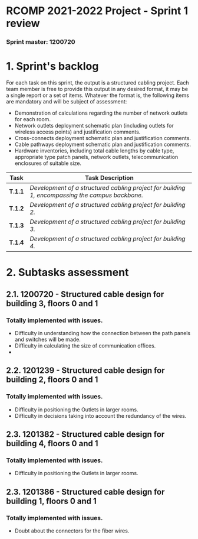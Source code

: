 RCOMP 2021-2022 Project - Sprint 1 review
=========================================
### Sprint master: 1200720 ###

# 1. Sprint's backlog #

For each task on this sprint, the output is a structured cabling project. 
Each team member is free to provide this output in any desired format, it may be a single report or a set of items.
Whatever the format is, the following items are mandatory and will be subject of assessment:
- Demonstration of calculations regarding the number of network outlets for each room.
- Network outlets deployment schematic plan (including outlets for wireless access points) and justification comments.
- Cross-connects deployment schematic plan and justification comments. 
- Cable pathways deployment schematic plan and justification comments. 
- Hardware inventories, including total cable lengths by cable type, appropriate type patch
  panels, network outlets, telecommunication enclosures of suitable size.

| **Task**    | **Task Description**                                                                            |
|-------------|-------------------------------------------------------------------------------------------------|
| **T.1.1**   | _Development of a structured cabling project for building 1, encompassing the campus backbone._ | 
| **T.1.2**   | _Development of a structured cabling project for building 2._                                   |
| **T.1.3**   | _Development of a structured cabling project for building 3._                                   |
| **T.1.4**   | _Development of a structured cabling project for building 4._                                   |


# 2. Subtasks assessment #

## 2.1. 1200720 - Structured cable design for building 3, floors 0 and 1 #
### Totally implemented with issues. ###
- Difficulty in understanding how the connection between the path panels and switches will be made.
- Difficulty in calculating the size of communication offices.
- 
## 2.2. 1201239 - Structured cable design for building 2, floors 0 and 1 #
### Totally implemented with issues. ###
- Difficulty in positioning the Outlets in larger rooms.
- Difficulty in decisions taking into account the redundancy of the wires.

## 2.3. 1201382 - Structured cable design for building 4, floors 0 and 1 #
### Totally implemented with issues. ###
- Difficulty in positioning the Outlets in larger rooms.

## 2.3. 1201386 - Structured cable design for building 1, floors 0 and 1 #
### Totally implemented with issues. ###
- Doubt about the connectors for the fiber wires.
